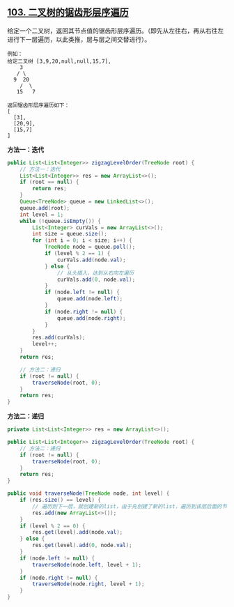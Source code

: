 ## [103. 二叉树的锯齿形层序遍历](https://leetcode-cn.com/problems/binary-tree-zigzag-level-order-traversal/)

给定一个二叉树，返回其节点值的锯齿形层序遍历。（即先从左往右，再从右往左进行下一层遍历，以此类推，层与层之间交替进行）。

    例如：
    给定二叉树 [3,9,20,null,null,15,7],   
        3
       / \
      9  20
        /  \
       15   7
       
    返回锯齿形层序遍历如下：
    [
      [3],
      [20,9],
      [15,7]
    ]
**方法一：迭代**

```java
public List<List<Integer>> zigzagLevelOrder(TreeNode root) {
    // 方法一：迭代
    List<List<Integer>> res = new ArrayList<>();
    if (root == null) {
        return res;
    }
    Queue<TreeNode> queue = new LinkedList<>();
    queue.add(root);
    int level = 1;
    while (!queue.isEmpty()) {
        List<Integer> curVals = new ArrayList<>();
        int size = queue.size();
        for (int i = 0; i < size; i++) {
            TreeNode node = queue.poll();
            if (level % 2 == 1) {
                curVals.add(node.val);
            } else {
                // 从头插入，达到从右向左遍历
                curVals.add(0, node.val);
            }
            if (node.left != null) {
                queue.add(node.left);
            }
            if (node.right != null) {
                queue.add(node.right);
            }
        }
        res.add(curVals);
        level++;
    }
    return res;

    // 方法二：递归
    if (root != null) {
        traverseNode(root, 0);
    }
    return res;
}
```

**方法二：递归**

```java
private List<List<Integer>> res = new ArrayList<>();

public List<List<Integer>> zigzagLevelOrder(TreeNode root) {
    // 方法二：递归
    if (root != null) {
        traverseNode(root, 0);
    }
    return res;
}

public void traverseNode(TreeNode node, int level) {
    if (res.size() == level) {
        // 遍历到下一层，就创建新的list，由于先创建了新的list，遍历到该层后面的节点就不会再创建新的list
        res.add(new ArrayList<>());
    }
    if (level % 2 == 0) {
        res.get(level).add(node.val);
    } else {
        res.get(level).add(0, node.val);
    }
    if (node.left != null) {
        traverseNode(node.left, level + 1);
    }
    if (node.right != null) {
        traverseNode(node.right, level + 1);
    }
}
```
